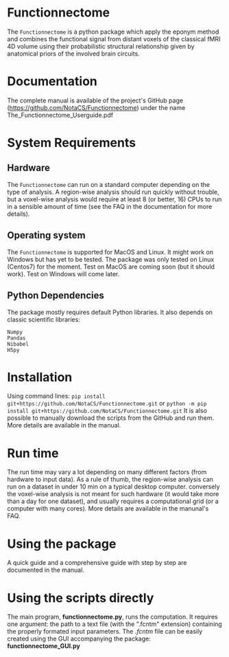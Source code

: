# Functionnectome
The `Functionnectome` is a python package which apply the eponym method and combines the functional signal from distant voxels of the classical
fMRI 4D volume using their probabilistic structural relationship given by anatomical priors of the involved brain circuits.

# Documentation
The complete manual is available of the project's GitHub page (https://github.com/NotaCS/Functionnectome) under the name The_Functionnectome_Userguide.pdf 

# System Requirements
## Hardware
The `Functionnectome` can run on a standard computer depending on the type of analysis. A region-wise analysis should run quickly without trouble, but a voxel-wise analysis would require at least 8 (or better, 16) CPUs to run in a sensible amount of time (see the FAQ in the documentation for more details).

## Operating system
The `Functionnectome` is supported for MacOS and Linux. It might work on Windows but has yet to be tested.
The package was only tested on Linux (Centos7) for the moment. Test on MacOS are coming soon (but it should work). Test on Windows will come later.

## Python Dependencies
The package mostly requires default Python libraries. It also depends on classic scientific libraries:
```
Numpy
Pandas
Nibabel
H5py
```

# Installation
Using command lines:
`pip install git+https://github.com/NotaCS/Functionnectome.git`
or
`python -m pip install git+https://github.com/NotaCS/Functionnectome.git`
It is also possible to manually download the scripts from the GitHub and run them.
More details are available in the manual.

# Run time
The run time may vary a lot depending on many different factors (from hardware to input data).
As a rule of thumb, the region-wise analysis can run on a dataset in under 10 min on a typical desktop computer. conversely the voxel-wise analysis is not meant for such hardware (it would take more than a day for one dataset), and usually requires a computational grid (or a computer with many cores). More details are available in the manunal's FAQ.

# Using the package
A quick guide and a comprehensive guide with step by step are documented in the manual.

# Using the scripts directly
The main program, **functionnectome.py**, runs the computation. It requires one argument: the path to a text file (with the ".fcntm" extension) containing the properly formated input parameters.
The *.fcntm* file can be easily created using the GUI accompanying the package: **functionnectome_GUI.py**
